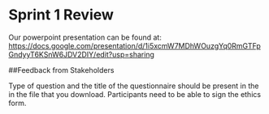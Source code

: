 # Sprint 1 Review

Our powerpoint presentation can be found at:
https://docs.google.com/presentation/d/1i5xcmW7MDhWOuzgYq0RmGTFpGndyyT6KSnW6JDV2DIY/edit?usp=sharing


##Feedback from Stakeholders

Type of question and the title of the questionnaire should be present in the in the file that you download.
Participants need to be able to sign the ethics form.
